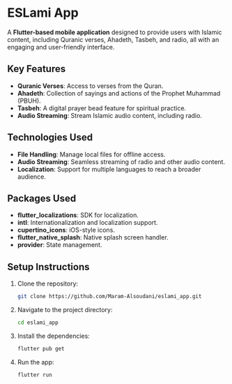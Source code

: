 # ESLami App

A **Flutter-based mobile application** designed to provide users with Islamic content, including Quranic verses, Ahadeth, Tasbeh, and radio, all with an engaging and user-friendly interface.

## Key Features

- **Quranic Verses**: Access to verses from the Quran.
- **Ahadeth**: Collection of sayings and actions of the Prophet Muhammad (PBUH).
- **Tasbeh**: A digital prayer bead feature for spiritual practice.
- **Audio Streaming**: Stream Islamic audio content, including radio.

## Technologies Used

- **File Handling**: Manage local files for offline access.
- **Audio Streaming**: Seamless streaming of radio and other audio content.
- **Localization**: Support for multiple languages to reach a broader audience.

## Packages Used

- **flutter_localizations**: SDK for localization.
- **intl**: Internationalization and localization support.
- **cupertino_icons**: iOS-style icons.
- **flutter_native_splash**: Native splash screen handler.
- **provider**: State management.

## Setup Instructions

1. Clone the repository:
   ```bash
   git clone https://github.com/Maram-Alsoudani/eslami_app.git
2. Navigate to the project directory:
   ```bash
   cd eslami_app
3. Install the dependencies:
   ```bash
   flutter pub get
4. Run the app:
   ```bash
   flutter run


